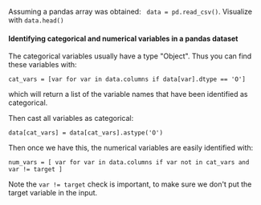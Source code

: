 Assuming a pandas array was obtained: `` data = pd.read_csv()``. Visualize with `data.head()`
#### Identifying categorical and numerical variables in a pandas dataset

The categorical variables usually have a type "Object". Thus you can find these variables with:

`cat_vars = [var for var in data.columns if data[var].dtype == 'O']`

which will return a list of the variable names that have been identified as categorical. 

Then cast all variables as categorical:

`data[cat_vars] = data[cat_vars].astype('O')`

Then once we have this, the numerical variables are easily identified with:

`num_vars = [
    var for var in data.columns if var not in cat_vars and var != target
]`

Note the `var != target` check is important, to make sure we don't put the target variable in the input.